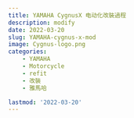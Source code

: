 ```yaml
---
title: YAMAHA CygnusX 电动化改裝過程
description: modify
date: 2022-03-20
slug: YAMAHA-cygnus-x-mod
image: Cygnus-logo.png
categories:
    - YAMAHA
    - Motorcycle
    - refit
    - 改裝
    - 雅馬哈

lastmod: '2022-03-20'
---
```


